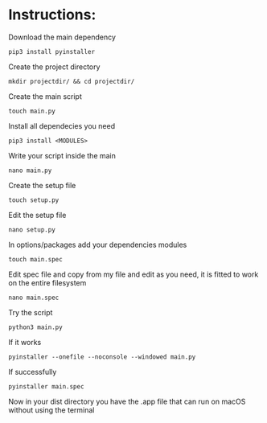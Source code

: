 # Instructions:

Download the main dependency
```
pip3 install pyinstaller
```

Create the project directory
```
mkdir projectdir/ && cd projectdir/
```

Create the main script
```
touch main.py
```

Install all dependecies you need
```
pip3 install <MODULES>
```

Write your script inside the main
```
nano main.py
```

Create the setup file
```
touch setup.py
```

Edit the setup file
```
nano setup.py 
```

In options/packages add your dependencies modules
```
touch main.spec
```

Edit spec file and copy from my file and edit as you need, it is fitted to work on the entire filesystem
```
nano main.spec
```

Try the script
```
python3 main.py
```

If it works
```
pyinstaller --onefile --noconsole --windowed main.py
```

If successfully 
```
pyinstaller main.spec
```

Now in your dist directory you have the .app file that can run on macOS without using the terminal
